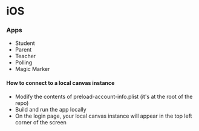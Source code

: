 # iOS

### Apps
- Student
- Parent
- Teacher
- Polling
- Magic Marker

#### How to connect to a local canvas instance
- Modify the contents of preload-account-info.plist (it's at the root of the repo)
- Build and run the app locally
- On the login page, your local canvas instance will appear in the top left corner of the screen
